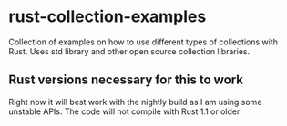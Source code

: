 # rust-collection-examples

Collection of examples on how to use different types of collections with Rust. 
Uses std library and other open source collection libraries.


## Rust versions necessary for this to work
Right now it will best work with the nightly build as I am using some unstable APIs. The code will not compile with Rust 1.1 or older
